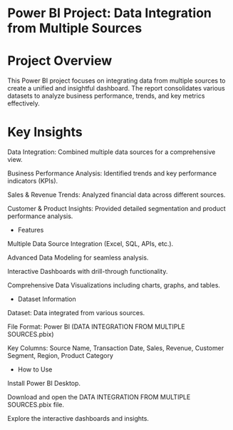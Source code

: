# Power BI Project: Data Integration from Multiple Sources

# Project Overview

This Power BI project focuses on integrating data from multiple sources to create a unified and insightful dashboard. The report consolidates various datasets to analyze business performance, trends, and key metrics effectively.

# Key Insights

Data Integration: Combined multiple data sources for a comprehensive view.

Business Performance Analysis: Identified trends and key performance indicators (KPIs).

Sales & Revenue Trends: Analyzed financial data across different sources.

Customer & Product Insights: Provided detailed segmentation and product performance analysis.

* Features

Multiple Data Source Integration (Excel, SQL, APIs, etc.).

Advanced Data Modeling for seamless analysis.

Interactive Dashboards with drill-through functionality.

Comprehensive Data Visualizations including charts, graphs, and tables.

* Dataset Information

Dataset: Data integrated from various sources.

File Format: Power BI (DATA INTEGRATION FROM MULTIPLE SOURCES.pbix)

Key Columns: Source Name, Transaction Date, Sales, Revenue, Customer Segment, Region, Product Category

* How to Use

Install Power BI Desktop.

Download and open the DATA INTEGRATION FROM MULTIPLE SOURCES.pbix file.

Explore the interactive dashboards and insights.
